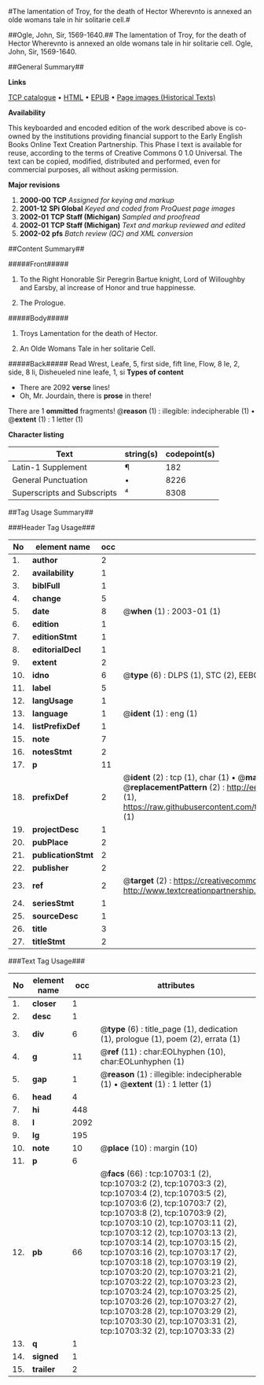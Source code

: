 #The lamentation of Troy, for the death of Hector Wherevnto is annexed an olde womans tale in hir solitarie cell.#

##Ogle, John, Sir, 1569-1640.##
The lamentation of Troy, for the death of Hector Wherevnto is annexed an olde womans tale in hir solitarie cell.
Ogle, John, Sir, 1569-1640.

##General Summary##

**Links**

[TCP catalogue](http://www.ota.ox.ac.uk/tcp/)  • 
[HTML](http://tei.it.ox.ac.uk/tcp/Texts-HTML/free/A08/A08434.html)  • 
[EPUB](http://tei.it.ox.ac.uk/tcp/Texts-EPUB/free/A08/A08434.epub) • 
[Page images (Historical Texts)](https://data.historicaltexts.jisc.ac.uk/view?pubId=eebo-99845782e&pageId=eebo-99845782e-10703-1)

**Availability**

This keyboarded and encoded edition of the
	       work described above is co-owned by the institutions
	       providing financial support to the Early English Books
	       Online Text Creation Partnership. This Phase I text is
	       available for reuse, according to the terms of Creative
	       Commons 0 1.0 Universal. The text can be copied,
	       modified, distributed and performed, even for
	       commercial purposes, all without asking permission.

**Major revisions**

1. __2000-00__ __TCP__ *Assigned for keying and markup*
1. __2001-12__ __SPi Global__ *Keyed and coded from ProQuest page images*
1. __2002-01__ __TCP Staff (Michigan)__ *Sampled and proofread*
1. __2002-01__ __TCP Staff (Michigan)__ *Text and markup reviewed and edited*
1. __2002-02__ __pfs__ *Batch review (QC) and XML conversion*

##Content Summary##

#####Front#####

1. To the Right Honorable Sir Peregrin Bartue knight, Lord of Willoughby and Earsby, al increase of Honor and true happinesse.

1. The Prologue.

#####Body#####

1. Troys Lamentation for the death of Hector.

1. An Olde Womans Tale in her solitarie Cell.

#####Back#####
Read Wrest, Leafe, 5, first side, fift line, Flow, 8 le, 2, side, 8 li, Disheueled nine leafe, 1, si
**Types of content**

  * There are 2092 **verse** lines!
  * Oh, Mr. Jourdain, there is **prose** in there!

There are 1 **ommitted** fragments! 
 @__reason__ (1) : illegible: indecipherable (1)  •  @__extent__ (1) : 1 letter (1)

**Character listing**


|Text|string(s)|codepoint(s)|
|---|---|---|
|Latin-1 Supplement|¶|182|
|General Punctuation|•|8226|
|Superscripts             and Subscripts|⁴|8308|

##Tag Usage Summary##

###Header Tag Usage###

|No|element name|occ|attributes|
|---|---|---|---|
|1.|__author__|2||
|2.|__availability__|1||
|3.|__biblFull__|1||
|4.|__change__|5||
|5.|__date__|8| @__when__ (1) : 2003-01 (1)|
|6.|__edition__|1||
|7.|__editionStmt__|1||
|8.|__editorialDecl__|1||
|9.|__extent__|2||
|10.|__idno__|6| @__type__ (6) : DLPS (1), STC (2), EEBO-CITATION (1), PROQUEST (1), VID (1)|
|11.|__label__|5||
|12.|__langUsage__|1||
|13.|__language__|1| @__ident__ (1) : eng (1)|
|14.|__listPrefixDef__|1||
|15.|__note__|7||
|16.|__notesStmt__|2||
|17.|__p__|11||
|18.|__prefixDef__|2| @__ident__ (2) : tcp (1), char (1)  •  @__matchPattern__ (2) : ([0-9\-]+):([0-9IVX]+) (1), (.+) (1)  •  @__replacementPattern__ (2) : http://eebo.chadwyck.com/downloadtiff?vid=$1&page=$2 (1), https://raw.githubusercontent.com/textcreationpartnership/Texts/master/tcpchars.xml#$1 (1)|
|19.|__projectDesc__|1||
|20.|__pubPlace__|2||
|21.|__publicationStmt__|2||
|22.|__publisher__|2||
|23.|__ref__|2| @__target__ (2) : https://creativecommons.org/publicdomain/zero/1.0/ (1), http://www.textcreationpartnership.org/docs/. (1)|
|24.|__seriesStmt__|1||
|25.|__sourceDesc__|1||
|26.|__title__|3||
|27.|__titleStmt__|2||


###Text Tag Usage###

|No|element name|occ|attributes|
|---|---|---|---|
|1.|__closer__|1||
|2.|__desc__|1||
|3.|__div__|6| @__type__ (6) : title_page (1), dedication (1), prologue (1), poem (2), errata (1)|
|4.|__g__|11| @__ref__ (11) : char:EOLhyphen (10), char:EOLunhyphen (1)|
|5.|__gap__|1| @__reason__ (1) : illegible: indecipherable (1)  •  @__extent__ (1) : 1 letter (1)|
|6.|__head__|4||
|7.|__hi__|448||
|8.|__l__|2092||
|9.|__lg__|195||
|10.|__note__|10| @__place__ (10) : margin (10)|
|11.|__p__|6||
|12.|__pb__|66| @__facs__ (66) : tcp:10703:1 (2), tcp:10703:2 (2), tcp:10703:3 (2), tcp:10703:4 (2), tcp:10703:5 (2), tcp:10703:6 (2), tcp:10703:7 (2), tcp:10703:8 (2), tcp:10703:9 (2), tcp:10703:10 (2), tcp:10703:11 (2), tcp:10703:12 (2), tcp:10703:13 (2), tcp:10703:14 (2), tcp:10703:15 (2), tcp:10703:16 (2), tcp:10703:17 (2), tcp:10703:18 (2), tcp:10703:19 (2), tcp:10703:20 (2), tcp:10703:21 (2), tcp:10703:22 (2), tcp:10703:23 (2), tcp:10703:24 (2), tcp:10703:25 (2), tcp:10703:26 (2), tcp:10703:27 (2), tcp:10703:28 (2), tcp:10703:29 (2), tcp:10703:30 (2), tcp:10703:31 (2), tcp:10703:32 (2), tcp:10703:33 (2)|
|13.|__q__|1||
|14.|__signed__|1||
|15.|__trailer__|2||
